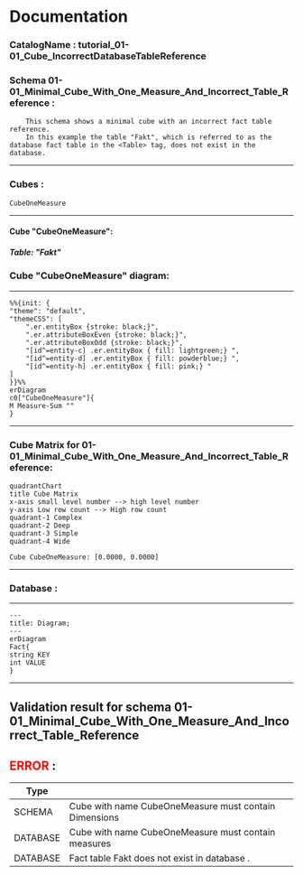 # Documentation
### CatalogName : tutorial_01-01_Cube_IncorrectDatabaseTableReference
### Schema 01-01_Minimal_Cube_With_One_Measure_And_Incorrect_Table_Reference : 

	
    	This schema shows a minimal cube with an incorrect fact table reference.
		In this example the table "Fakt", which is referred to as the database fact table in the <Table> tag, does not exist in the database.
	
---
### Cubes :

    CubeOneMeasure

---
#### Cube "CubeOneMeasure":

    

##### Table: "Fakt"

### Cube "CubeOneMeasure" diagram:

---

```mermaid
%%{init: {
"theme": "default",
"themeCSS": [
    ".er.entityBox {stroke: black;}",
    ".er.attributeBoxEven {stroke: black;}",
    ".er.attributeBoxOdd {stroke: black;}",
    "[id^=entity-c] .er.entityBox { fill: lightgreen;} ",
    "[id^=entity-d] .er.entityBox { fill: powderblue;} ",
    "[id^=entity-h] .er.entityBox { fill: pink;} "
]
}}%%
erDiagram
c0["CubeOneMeasure"]{
M Measure-Sum ""
}
```
---
### Cube Matrix for 01-01_Minimal_Cube_With_One_Measure_And_Incorrect_Table_Reference:
```mermaid
quadrantChart
title Cube Matrix
x-axis small level number --> high level number
y-axis Low row count --> High row count
quadrant-1 Complex
quadrant-2 Deep
quadrant-3 Simple
quadrant-4 Wide

Cube CubeOneMeasure: [0.0000, 0.0000]
```
---
### Database :
---
```mermaid
---
title: Diagram;
---
erDiagram
Fact{
string KEY
int VALUE
}

```
---
## Validation result for schema 01-01_Minimal_Cube_With_One_Measure_And_Incorrect_Table_Reference
## <span style='color: red;'>ERROR</span> : 
|Type|   |
|----|---|
|SCHEMA|Cube with name CubeOneMeasure must contain Dimensions|
|DATABASE|Cube with name CubeOneMeasure must contain measures|
|DATABASE|Fact table Fakt does not exist in database .|
